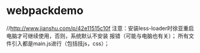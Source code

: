 # webpackdemo
//http://www.jianshu.com/p/42e11515c10f
注意：安装less-loader时徐亚重启电脑才可继续使用，否则，系统默认不安装 报错（可能与电脑也有关）；
所有文件引入都是main.js进行（包括技js，css）；

